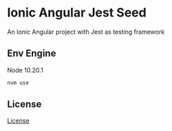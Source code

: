 # Ionic Angular Jest Seed
An Ionic Angular project with Jest as testing framework

## Env Engine

Node 10.20.1
```bash
nvm use
```

## License

[License](./LICENSE)